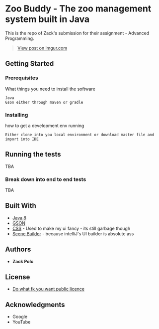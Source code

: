 # Zoo Buddy - The zoo management system built in Java

This is the repo of Zack's submission for their assignment - Advanced Programming. 

<blockquote class="imgur-embed-pub" lang="en" data-id="EyF8lR1"><a href="//imgur.com/EyF8lR1">View post on imgur.com</a></blockquote><script async src="//s.imgur.com/min/embed.js" charset="utf-8"></script>


## Getting Started

### Prerequisites

What things you need to install the software

```
Java
Gson either through maven or gradle
```

### Installing

how to get a development env running

```
Either clone into you local environment or download master file and import into IDE
```

## Running the tests

TBA

### Break down into end to end tests

TBA

## Built With

* [Java 8](http://www.oracle.com/technetwork/java/javase/downloads/jdk8-downloads-2133151.html)
* [GSON](https://github.com/google/gson)
* [CSS](https://en.wikipedia.org/wiki/Cascading_Style_Sheets) - Used to make my ui fancy - its still garbage though
* [Scene Builder](https://gluonhq.com/products/scene-builder/) - because intelliJ's UI builder is absolute ass

## Authors

* **Zack Polc**

## License

* [Do what fk you want public licence](http://www.wtfpl.net/)

## Acknowledgments

* Google
* YouTube

